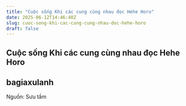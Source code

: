 ```yaml
---
title: "Cuộc sống Khi các cung cùng nhau đọc Hehe Horo"
date: 2025-06-12T14:46:40Z
slug: cuoc-song-khi-cac-cung-cung-nhau-doc-hehe-horo
draft: false
---
```


## Cuộc sống Khi các cung cùng nhau đọc Hehe Horo

## bagiaxulanh

Nguồn: Sưu tầm